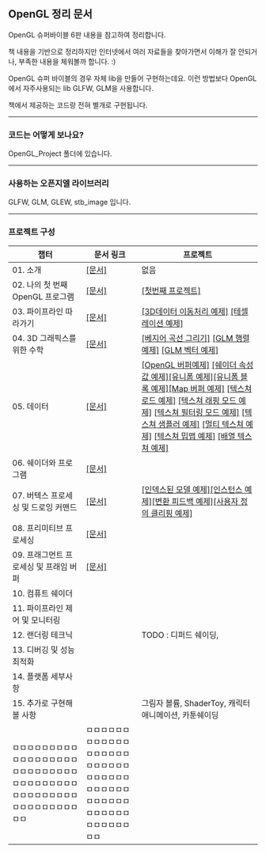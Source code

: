 ## OpenGL 정리 문서



OpenGL 슈퍼바이블 6판 내용을 참고하여 정리합니다.

책 내용을 기반으로 정리하지만 인터넷에서 여러 자료들을 찾아가면서 이해가 잘 안되거나, 부족한 내용을 체워볼까 합니다. :)

OpenGL 슈퍼 바이블의 경우 자체 lib을 만들어 구현하는데요. 이런 방법보다 OpenGL에서 자주사용되는 lib GLFW, GLM을 사용합니다.

책에서 제공하는 코드랑 전혀 별개로 구현됩니다.  

---------------------
### 코드는 어떻게 보나요?
OpenGL_Project 폴더에 있습니다.

-----------------------
### 사용하는 오픈지엘 라이브러리

GLFW, GLM, GLEW, stb_image 입니다.

-----------------------
### 프로젝트 구성
| 챕터 | 문서 링크 | 프로젝트 |
|----------------------------|------------------------------------------------------------------------------------------------------------------------------------------------------------------------------------------------------------------------------------------------------------------------------------------------------------------------------------------------------------------------------------------------------------------------------------------------------------------------------------------------------------------------|-|
| 01. 소개 | [[문서]](https://github.com/rlatkddn212/opengl_super_bible/tree/master/01.%20소개/README.md)                                 | 없음 |
| 02. 나의 첫 번째 OpenGL 프로그램 |[[문서]](https://github.com/rlatkddn212/opengl_super_bible/tree/master/02.%20나의%20첫%20번째%20OpenGL%20프로그램/README.md) | [[첫번째 프로젝트]](https://github.com/rlatkddn212/opengl_super_bible/tree/master/OpenGL_Project/C02_FirstProgram) |
| 03. 파이프라인 따라가기 |[[문서]](https://github.com/rlatkddn212/opengl_super_bible/tree/master/03.%20파이프라인%20따라가기/README.md) | [[3D데이터 이동처리 예제]](https://github.com/rlatkddn212/opengl_super_bible/tree/master/OpenGL_Project/C03_DataTransfer) [[테셀레이션 예제]](https://github.com/rlatkddn212/opengl_super_bible/tree/master/OpenGL_Project/C03_Tessellation) |
| 04. 3D 그래픽스를 위한 수학 | [[문서]](https://github.com/rlatkddn212/opengl_super_bible/tree/master/04.%203D%20그래픽스를%20위한%20수학/README.md) | [[베지어 곡선 그리기]](https://github.com/rlatkddn212/opengl_super_bible/tree/master/OpenGL_Project/C04_Line) [[GLM 행렬 예제]](https://github.com/rlatkddn212/opengl_super_bible/tree/master/OpenGL_Project/C04_Matrix) [[GLM 벡터 예제]](https://github.com/rlatkddn212/opengl_super_bible/tree/master/OpenGL_Project/C04_Vector) |
| 05. 데이터 | [[문서]](https://github.com/rlatkddn212/opengl_super_bible/tree/master/05.%20데이터/README.md)                               |[[OpenGL 버퍼예제]](https://github.com/rlatkddn212/opengl_super_bible/tree/master/OpenGL_Project/C05_Buffer) [[쉐이더 속성값 예제]](https://github.com/rlatkddn212/opengl_super_bible/tree/master/OpenGL_Project/C05_Attrib)[[유니폼 예제]](https://github.com/rlatkddn212/opengl_super_bible/tree/master/OpenGL_Project/C05_Uniform)[[유니폼 블록 예제]](https://github.com/rlatkddn212/opengl_super_bible/tree/master/OpenGL_Project/C05_UniformBlock)[[Map 버퍼 예제]](https://github.com/rlatkddn212/opengl_super_bible/tree/master/OpenGL_Project/C05_MapBuffer) [[텍스쳐 로드 예제]](https://github.com/rlatkddn212/opengl_super_bible/tree/master/OpenGL_Project/C05_TextureLoading) [[텍스쳐 래핑 모드 예제]](https://github.com/rlatkddn212/opengl_super_bible/tree/master/OpenGL_Project/C05_TextureWrapping)  [[텍스쳐 필터링 모드 예제]](https://github.com/rlatkddn212/opengl_super_bible/tree/master/OpenGL_Project/C05_TextureFiltering)  [[텍스쳐 샘플러 예제]](https://github.com/rlatkddn212/opengl_super_bible/tree/master/OpenGL_Project/C05_TextureSampling)  [[멀티 텍스쳐 예제]](https://github.com/rlatkddn212/opengl_super_bible/tree/master/OpenGL_Project/C05_MultiTexture)  [[텍스쳐 밉맵 예제]](https://github.com/rlatkddn212/opengl_super_bible/tree/master/OpenGL_Project/C05_TextureMipmap) [[배열 텍스쳐 예제]](https://github.com/rlatkddn212/opengl_super_bible/tree/master/OpenGL_Project/C05_ArrayTexture) |
| 06. 쉐이더와 프로그램 |  [[문서]](https://github.com/rlatkddn212/opengl_super_bible/tree/master/06.%20쉐이더와%20프로그램/README.md) |  |
| 07. 버텍스 프로세싱 및 드로잉 커맨드 | [[문서]](https://github.com/rlatkddn212/opengl_super_bible/tree/master/07.%20버텍스%20프로세싱%20및%20드로잉%20커맨드/README.md) |  [[인덱스된 모델 예제]](https://github.com/rlatkddn212/opengl_super_bible/tree/master/OpenGL_Project/C07_DrawIndexedModel)[[인스턴스 예제]](https://github.com/rlatkddn212/opengl_super_bible/tree/master/OpenGL_Project/C07_InstancedModel)[[변환 피드백 예제]](https://github.com/rlatkddn212/opengl_super_bible/tree/master/OpenGL_Project/C07_TransformFeedBack)[[사용자 정의 클리핑 예제]](https://github.com/rlatkddn212/opengl_super_bible/tree/master/OpenGL_Project/C07_ClipDistance)|
| 08. 프리미티브 프로세싱 | [[문서]](https://github.com/rlatkddn212/opengl_super_bible/tree/master/08.%20프리미티브%20프로세싱/README.md) |  |
| 09. 프래그먼트 프로세싱 및 프래임 버퍼 |[[문서]](https://github.com/rlatkddn212/opengl_super_bible/tree/master/09.%20프래그먼트%20프로세싱%20및%20프래임%20버퍼/README.md)  |  |
| 10. 컴퓨트 쉐이더 |  |  |
| 11. 파이프라인 제어 및 모니터링 |  |  |
| 12. 랜더링 테크닉 |  | TODO : 디퍼드 쉐이딩, |
| 13. 디버깅 및 성능 최적화 |  |  |
| 14. 플랫폼 세부사항 |  |  |
|15. 추가로 구현해볼 사항 |  | 그림자 볼륨, ShaderToy, 캐릭터 애니메이션, 카툰쉐이딩  |
|ㅁㅁㅁㅁㅁㅁㅁㅁㅁㅁㅁㅁㅁㅁㅁㅁㅁㅁㅁㅁㅁㅁㅁㅁㅁㅁㅁㅁㅁㅁㅁㅁㅁㅁㅁㅁㅁㅁㅁㅁㅁㅁㅁㅁㅁㅁㅁㅁㅁㅁㅁㅁㅁㅁㅁㅁ|ㅁㅁㅁㅁㅁㅁㅁㅁㅁㅁㅁㅁㅁㅁㅁㅁㅁㅁㅁㅁㅁㅁㅁㅁㅁㅁㅁㅁㅁㅁㅁㅁㅁㅁㅁㅁㅁㅁㅁㅁㅁㅁㅁㅁㅁㅁㅁㅁㅁㅁㅁㅁㅁㅁㅁㅁ||
